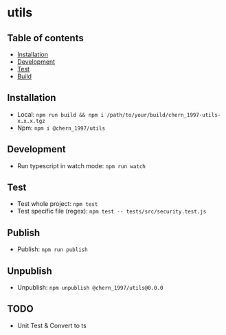 # utils

## Table of contents

- [Installation](#installation)
- [Development](#development)
- [Test](#test)
- [Build](#build)

## Installation

- Local: `npm run build && npm i /path/to/your/build/chern_1997-utils-x.x.x.tgz`
- Npm: `npm i @chern_1997/utils`

## Development

- Run typescript in watch mode: `npm run watch`

## Test

- Test whole project: `npm test`
- Test specific file (regex): `npm test -- tests/src/security.test.js`

## Publish

- Publish: `npm run publish`

## Unpublish

- Unpublish: `npm unpublish @chern_1997/utils@0.0.0`

## TODO

- Unit Test & Convert to ts
